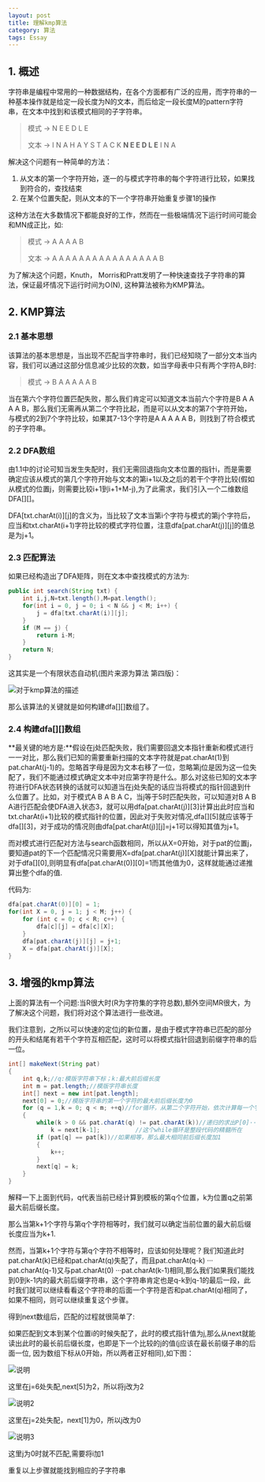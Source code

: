 ```yaml
---
layout: post
title: 理解kmp算法
category: 算法
tags: Essay
---
```


## 1. 概述

字符串是编程中常用的一种数据结构，在各个方面都有广泛的应用，而字符串的一种基本操作就是给定一段长度为N的文本，而后给定一段长度M的pattern字符串，在文本中找到和该模式相同的子字符串。

>模式 -> N E E D L E
>
>文本 -> I N A H A Y S T A C K **N E E D L E** I N A

解决这个问题有一种简单的方法：

1. 从文本的第一个字符开始，逐一的与模式字符串的每个字符进行比较，如果找到符合的，查找结束
2. 在某个位置失配，则从文本的下一个字符串开始重复步骤1的操作

这种方法在大多数情况下都能良好的工作，然而在一些极端情况下运行时间可能会和MN成正比，如:

>模式 -> A A A A B
>
>文本 -> A A A A A A A A A A A A A A A A B

为了解决这个问题，Knuth， Morris和Pratt发明了一种快速查找子字符串的算法，保证最坏情况下运行时间为O(N), 这种算法被称为KMP算法。

## 2. KMP算法

### 2.1 基本思想

该算法的基本思想是，当出现不匹配当字符串时，我们已经知晓了一部分文本当内容，我们可以通过这部分信息减少比较的次数，如当字母表中只有两个字符A,B时:

>模式 -> B A A A A A B

当在第六个字符位置匹配失败，那么我们肯定可以知道文本当前六个字符是B A A A A B，那么我们无需再从第二个字符比起，而是可以从文本的第7个字符开始，与模式的2到7个字符比较，如果其7-13个字符是A A A A A B，则找到了符合模式的子字符串。

### 2.2 DFA数组

由1.1中的讨论可知当发生失配时，我们无需回退指向文本位置的指针i，而是需要确定应该从模式的第几个字符开始与文本的第i+1以及之后的若干个字符比较(假如从模式的位置j，则需要比较i+1到i+1+M-j),为了此需求，我们引入一个二维数组DFA[][]。

DFA[txt.charAt(i)][j]的含义为，当比较了文本当第i个字符与模式的第j个字符后，应当和txt.charAt(i+1)字符比较的模式字符位置，注意dfa[pat.charAt(j)][j]的值总是为j+1。

### 2.3 匹配算法

如果已经构造出了DFA矩阵，则在文本中查找模式的方法为:

```java
public int search(String txt) {
	int i,j,N=txt.length(),M=pat.length();
	for(int i = 0, j = 0; i < N && j < M; i++) {
		j = dfa[txt.charAt(i)][j];	
	}
	if (M == j) {
		return i-M;
	}
	return N;
}
```

这其实是一个有限状态自动机(图片来源为算法 第四版)：

![对于kmp算法的描述](http://ethanatos.qiniudn.com/WJAHIC%7BHIIUMK9L%25L%602TFVU.png)



那么该算法的关键就是如何构建dfa[][]数组了。

### 2.4 构建dfa[][]数组

**最关键的地方是:**假设在j处匹配失败，我们需要回退文本指针重新和模式进行一一对比，那么我们已知的需要重新扫描的文本字符就是pat.charAt(1)到pat.charAt(j-1)的。忽略首字母是因为文本右移了一位，忽略第j位是因为这一位失配了，我们不能通过模式确定文本中对应第字符是什么。那么对这些已知的文本字符进行DFA状态转换的话就可以知道当在j处失配的话应当将模式的指针回退到什么位置了。比如，对于模式A B A B A C，当j等于5时匹配失败，可以知道对B A B A进行匹配会使DFA进入状态3，就可以用dfa[pat.charAt(j)][3]计算出此时应当和txt.charAt(i+1)比较的模式指针的位置，因此对于失败对情况,dfa[][5]就应该等于dfa[][3]，对于成功的情况则由dfa[pat.charAt(j)][j]=j+1可以得知其值为j+1。

而对模式进行匹配对方法与search函数相同，所以从X=0开始，对于pat的位置j，要知道pat的下一个匹配情况只需要用X=dfa[pat.charAt(j)][X]就能计算出来了，对于dfa[][0],则明显有dfa[pat.charAt(0)][0]=1而其他值为0，这样就能通过递推算出整个dfa的值.

代码为:

```java
dfa[pat.charAt(0)][0] = 1;
for(int X = 0, j = 1; j < M; j++) {
	for (int c = 0; c < R; c++) {
		dfa[c][j] = dfa[c][X];
	}
	dfa[pat.charAt(j)][j] = j+1;
	X = dfa[pat.charAt(j)][X];
}
```

## 3. 增强的kmp算法
上面的算法有一个问题:当R很大时(R为字符集的字符总数),额外空间MR很大，为了解决这个问题，我们将对这个算法进行一些改进。

我们注意到，之所以可以快速的定位j的新位置，是由于模式字符串已匹配的部分的开头和结尾有若干个字符互相匹配，这时可以将模式指针回退到前缀字符串的后一位。

```java
int[] makeNext(String pat)
{
    int q,k;//q:模版字符串下标；k:最大前后缀长度
    int m = pat.length;//模版字符串长度
	int[] next = new int[pat.length];
    next[0] = 0;//模版字符串的第一个字符的最大前后缀长度为0
    for (q = 1,k = 0; q < m; ++q)//for循环，从第二个字符开始，依次计算每一个字符对应的next值
    {
        while(k > 0 && pat.charAt(q) != pat.charAt(k))//递归的求出P[0]···P[q]的最大的相同的前后缀长度k
            k = next[k-1];          //这个while循环是整段代码的精髓所在
        if (pat[q] == pat[k])//如果相等，那么最大相同前后缀长度加1
        {
            k++;
        }
        next[q] = k;
    }
}
```

解释一下上面到代码，q代表当前已经计算到模板的第q个位置，k为位置q之前第最大前后缀长度。

那么当第k+1个字符与第q个字符相等时，我们就可以确定当前位置的最大前后缀长度应当为k+1.

然而，当第k+1个字符与第q个字符不相等时，应该如何处理呢？我们知道此时pat.charAt(k)已经和pat.charAt(q)失配了，而且pat.charAt(q-k) ··· pat.charAt(q-1)又与pat.charAt(0) ···pat.charAt(k-1)相同,那么我们如果我们能找到0到k-1内的最大前后缀字符串，这个字符串肯定也是q-k到q-1的最后一段，此时我们就可以继续看看这个字符串的后面一个字符是否和pat.charAt(q)相同了，如果不相同，则可以继续重复这个步骤。

得到next数组后，匹配的过程就很简单了:

如果匹配到文本到某个位置i的时候失配了，此时的模式指针值为j,那么从next就能读出此时的最长前后缀长度，也即是下一个比较的j的值(j应该在最长前缀子串的后面一位, 因为数组下标从0开始，所以两者正好相同),如下图：

![说明](http://ethanatos.qiniudn.com/bg2013050106.png)

这里在j=6处失配,next[5]为2，所以将j改为2


![说明2](http://ethanatos.qiniudn.com/bg2013050110.png)

这里在j=2处失配，next[1]为0，所以j改为0

![说明3](http://ethanatos.qiniudn.com/bg2013050111.png)

这里j为0时就不匹配,需要将i加1

重复以上步骤就能找到相应的子字符串